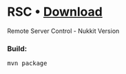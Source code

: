 # RSC • [Download](https://github.com/TesLex/RSC/releases/)
Remote Server Control - Nukkit Version

### Build:
<pre>
mvn package
</pre>
